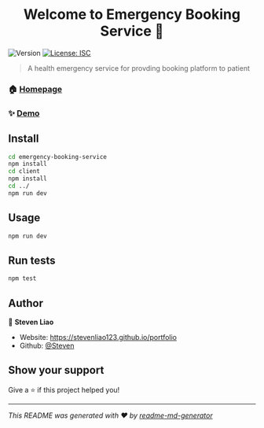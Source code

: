 <h1 align="center">Welcome to Emergency Booking Service 👋</h1>
<p>
  <img alt="Version" src="https://img.shields.io/badge/version-v1-blue.svg?cacheSeconds=2592000" />
  <a href="#" target="_blank">
    <img alt="License: ISC" src="https://img.shields.io/badge/License-ISC-yellow.svg" />
  </a>
</p>

> A health emergency service for provding booking platform to patient

### 🏠 [Homepage](https://shrouded-tor-98527.herokuapp.com/)

### ✨ [Demo](https://shrouded-tor-98527.herokuapp.com/)

## Install

```sh
cd emergency-booking-service
npm install
cd client
npm install
cd ../
npm run dev
```

## Usage

```sh
npm run dev
```

## Run tests

```sh
npm test
```

## Author

👤 **Steven Liao**

* Website: https://stevenliao123.github.io/portfolio
* Github: [@Steven](https://github.com/StevenLiao123)

## Show your support

Give a ⭐️ if this project helped you!

***
_This README was generated with ❤️ by [readme-md-generator](https://github.com/kefranabg/readme-md-generator)_